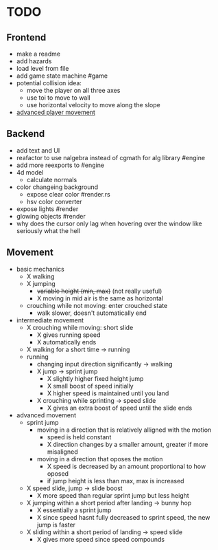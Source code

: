 # TODO

## Frontend

- make a readme
- add hazards
- load level from file
- add game state machine #game
- potential collision idea:
  - move the player on all three axes
  - use toi to move to wall
  - use horizontal velocity to move along the slope
- [advanced player movement](#movement)

## Backend

- add text and UI
- reafactor to use nalgebra instead of cgmath for alg library #engine
- add more reexports to #engine
- 4d model
  - calculate normals
- color changeing background
  - expose clear color #render.rs
  - hsv color converter
- expose lights #render
- glowing objects #render
- why does the cursor only lag when hovering over the window like seriously what the hell

## Movement

- basic mechanics
  - X walking
  - X jumping
    - ~~variable height (min, max)~~ (not really useful)
    - X moving in mid air is the same as horizontal
  - crouching while not moving: enter crouched state
    - walk slower, doesn't automatically end
- intermediate movement
  - X crouching while moving: short slide
    - X gives running speed
    - X automatically ends
  - X walking for a short time -> running
  - running
    - changing input direction significantly -> walking
    - X jump -> sprint jump
      - X slightly higher fixed height jump
      - X small boost of speed initially
      - X higher speed is maintained until you land
    - X crouching while sprinting -> speed slide
      - X gives an extra boost of speed until the slide ends
- advanced movement
  - sprint jump
    - moving in a direction that is relatively alligned with the motion
      - speed is held constant
      - X direction changes by a smaller amount, greater if more misaligned
    - moving in a direction that oposes the motion
      - X speed is decreased by an amount proportional to how oposed
      - if jump height is less than max, max is increased
  - X speed slide, jump -> slide boost
    - X more speed than regular sprint jump but less height
  - X jumping within a short period after landing -> bunny hop
    - X essentially a sprint jump
    - X since speed hasnt fully decreased to sprint speed, the new jump is faster
  - X sliding within a short period of landing -> speed slide
    - X gives more speed since speed compounds
